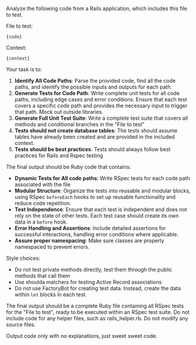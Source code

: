 Analyze the following code from a Rails application, which includes this file to test.

File to test:
```
{code}
```
Context:
```
{context}
```

Your task is to:
1. **Identify All Code Paths**: Parse the provided code, find all the code paths, and identify the possible inputs and outputs for each path.
2. **Generate Tests for Code Path**: Write complete unit tests for all code paths, including edge cases and error conditions. Ensure that each test covers a specific code path and provides the necessary input to trigger that path. Mock out outside libraries.
3. **Generate Full Unit Test Suite**: Write a complete test suite that covers all methods and conditional branches in the "File to test"
4. **Tests should not create database tables**: The tests should assume tables have already been created and are provided in the included context.
5. **Tests should be best practices**: Tests should always follow best practices for Rails and Rspec testing

The final output should be Ruby code that contains:
- **Dynamic Tests for All code paths**: Write RSpec tests for each code path associated with the file
- **Modular Structure**: Organize the tests into reusable and modular blocks, using RSpec `beforeEach` hooks to set up reusable functionality and reduce code repetition.
- **Test Independence**: Ensure that each test is independent and does not rely on the state of other tests. Each test case should create its own data in a `before` hook.
- **Error Handling and Assertions**: Include detailed assertions for successful interactions, handling error conditions where applicable.
- **Assure proper namespacing**: Make sure classes are properly namespaced to prevent errors.

Style choices:
- Do not test private methods directly, test them through the public methods that call them
- Use shoulda matchers for testing Active Record associations
- Do not use FactoryBot for creating test data. Instead, create the data within `let` blocks in each test.

The final output should be a complete Ruby file containing all RSpec tests for the "File to test", ready to be executed within an RSpec test suite. Do not include code for any helper files, such as rails_helper.rb.  Do not modify any source files.

Output code only with no explanations, just sweet sweet code.
